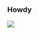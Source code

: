 ### Howdy
![](https://i.redd.it/7kgkoysahpw31.gif)
<!-- <img width="100%" src="https://github-readme-stats.vercel.app/api/top-langs/?username=danquox&theme=dark&layout=compact&card_width=1000" alt=""></img> -->
